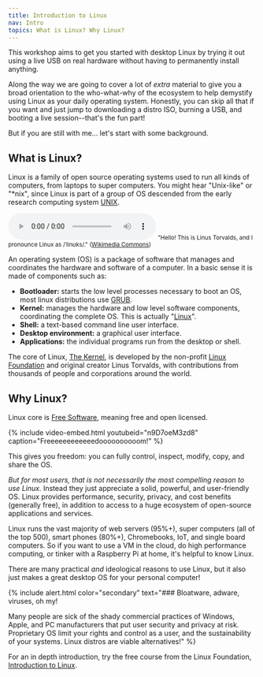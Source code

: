 ```yaml
---
title: Introduction to Linux
nav: Intro
topics: What is Linux? Why Linux?
---
```


This workshop aims to get you started with desktop Linux by trying it out using a live USB on real hardware without having to permanently install anything.

Along the way we are going to cover a lot of *extra* material to give you a broad orientation to the who-what-why of the ecosystem to help demystify using Linux as your daily operating system. 
Honestly, you can skip all that if you want and just jump to downloading a distro ISO, burning a USB, and booting a live session--that's the fun part!

But if you are still with me... let's start with some background.

## What is Linux?

<span class="term">Linux</span> is a family of open source operating systems used to run all kinds of computers, from laptops to super computers.
You might hear "Unix-like" or "*nix", since Linux is part of a group of OS descended from the early research computing system [UNIX](https://en.wikipedia.org/wiki/Unix).

<div class="border rounded px-3 py-2 mb-3 text-center">
    <audio controls class="w-100">
        <source src="https://upload.wikimedia.org/wikipedia/commons/0/03/Linus-linux.ogg" type="audio/ogg">
        Your browser does not support the audio element.
    </audio>
    <small>"Hello! This is Linus Torvalds, and I pronounce Linux as /ˈlinʊks/." (<a href="https://commons.wikimedia.org/wiki/File:Linus-linux.ogg">Wikimedia Commons</a>)</small>
</div>

An <span class="term">operating system (OS)</span> is a package of software that manages and coordinates the hardware and software of a computer.
In a basic sense it is made of components such as:

- **Bootloader:** starts the low level processes necessary to boot an OS, most linux distributions use [GRUB](https://www.gnu.org/software/grub/).
- **Kernel:** manages the hardware and low level software components, coordinating the complete OS. This is actually "[Linux](https://www.kernel.org/)".
- **Shell:** a text-based command line user interface.
- **Desktop environment:** a graphical user interface.
- **Applications:** the individual programs run from the desktop or shell.

The core of Linux, <span class="term">[The Kernel](https://www.kernel.org/)</span>, is developed by the non-profit [Linux Foundation](https://www.linuxfoundation.org/about/) and original creator Linus Torvalds, with contributions from thousands of people and corporations around the world.

## Why Linux?

Linux core is <span class="term">[Free Software](https://www.gnu.org/philosophy/free-sw.en.html)</span>, meaning free and open licensed.

{% include video-embed.html youtubeid="n9D7oeM3zd8" caption="Freeeeeeeeeeeedoooooooooom!" %}

<span class="term">This gives you freedom: you can fully control, inspect, modify, copy, and share the OS.</span>

*But for most users, that is not necessarily the most compelling reason to use Linux.*
Instead they just appreciate a solid, powerful, and user-friendly OS.
Linux provides performance, security, privacy, and cost benefits (generally free), in addition to access to a huge ecosystem of open-source applications and services.

Linux runs the vast majority of web servers (95%+), super computers (all of the top 500), smart phones (80%+), Chromebooks, IoT, and single board computers. 
So if you want to use a VM in the cloud, do high performance computing, or tinker with a Raspberry Pi at home, it's helpful to know Linux.

There are many practical *and* ideological reasons to use Linux,
but it also just makes a great desktop OS for your personal computer!

{% include alert.html color="secondary" text="### Bloatware, adware, viruses, oh my!

Many people are sick of the shady commercial practices of Windows, Apple, and PC manufacturers that put user security and privacy at risk.
Proprietary OS limit your rights and control as a user, and the sustainability of your systems.
Linux distros are viable alternatives!" %}

For an in depth introduction, try the free course from the Linux Foundation, [Introduction to Linux](https://training.linuxfoundation.org/training/introduction-to-linux/).

